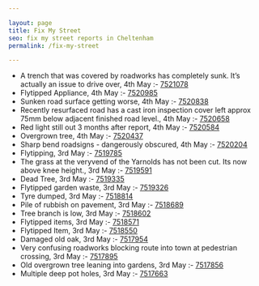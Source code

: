 ```yaml
---

layout: page
title: Fix My Street
seo: fix my street reports in Cheltenham
permalink: /fix-my-street

---
```


<!-- fix_marker starts -->

- A trench that was covered by roadworks has completely sunk. It’s actually an issue to drive over, 4th May :- [7521078](https://www.fixmystreet.com/report/7521078)
- Flytipped Appliance, 4th May :- [7520985](https://www.fixmystreet.com/report/7520985)
- Sunken road surface getting worse, 4th May :- [7520838](https://www.fixmystreet.com/report/7520838)
- Recently resurfaced road has a cast iron inspection cover left approx 75mm below adjacent finished road level., 4th May :- [7520658](https://www.fixmystreet.com/report/7520658)
- Red light still out 3 months after report, 4th May :- [7520584](https://www.fixmystreet.com/report/7520584)
- Overgrown tree, 4th May :- [7520437](https://www.fixmystreet.com/report/7520437)
- Sharp bend roadsigns - dangerously obscured, 4th May :- [7520204](https://www.fixmystreet.com/report/7520204)
- Flytipping, 3rd May :- [7519785](https://www.fixmystreet.com/report/7519785)
- The grass at the veryvend of the Yarnolds has not been cut. Its now above knee height., 3rd May :- [7519591](https://www.fixmystreet.com/report/7519591)
- Dead Tree, 3rd May :- [7519335](https://www.fixmystreet.com/report/7519335)
- Flytipped garden waste, 3rd May :- [7519326](https://www.fixmystreet.com/report/7519326)
- Tyre dumped, 3rd May :- [7518814](https://www.fixmystreet.com/report/7518814)
- Pile of rubbish on pavement, 3rd May :- [7518689](https://www.fixmystreet.com/report/7518689)
- Tree branch is low, 3rd May :- [7518602](https://www.fixmystreet.com/report/7518602)
- Flytipped items, 3rd May :- [7518571](https://www.fixmystreet.com/report/7518571)
- Flytipped Item, 3rd May :- [7518550](https://www.fixmystreet.com/report/7518550)
- Damaged old oak, 3rd May :- [7517954](https://www.fixmystreet.com/report/7517954)
- Very confusing roadworks blocking route into town at pedestrian crossing, 3rd May :- [7517895](https://www.fixmystreet.com/report/7517895)
- Old overgrown tree leaning into gardens, 3rd May :- [7517856](https://www.fixmystreet.com/report/7517856)
- Multiple deep pot holes, 3rd May :- [7517663](https://www.fixmystreet.com/report/7517663)

<!-- fix_marker ends -->
